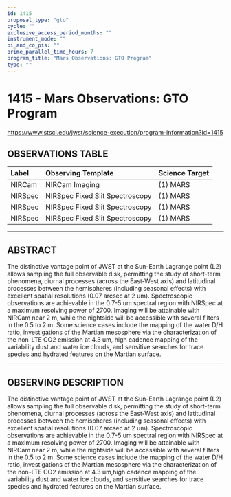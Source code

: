 ```yaml
---
id: 1415
proposal_type: "gto"
cycle: ""
exclusive_access_period_months: ""
instrument_mode: ""
pi_and_co_pis: ""
prime_parallel_time_hours: 7
program_title: "Mars Observations: GTO Program"
type: ""
---
```

# 1415 - Mars Observations: GTO Program
https://www.stsci.edu/jwst/science-execution/program-information?id=1415
## OBSERVATIONS TABLE
| Label   | Observing Template                 | Science Target |
| :------ | :--------------------------------- | :------------- |
| NIRCam  | NIRCam Imaging                     | (1) MARS       |
| NIRSpec | NIRSpec Fixed Slit Spectroscopy    | (1) MARS       |
| NIRSpec | NIRSpec Fixed Slit Spectroscopy    | (1) MARS       |
| NIRSpec | NIRSpec Fixed Slit Spectroscopy    | (1) MARS       |

---

## ABSTRACT

The distinctive vantage point of JWST at the Sun-Earth Lagrange point (L2) allows sampling the full observable disk, permitting the study of short-term phenomena, diurnal processes (across the East-West axis) and latitudinal processes between the hemispheres (including seasonal effects) with excellent spatial resolutions (0.07 arcsec at 2 um). Spectroscopic observations are achievable in the 0.7-5 um spectral region with NIRSpec at a maximum resolving power of 2700. Imaging will be attainable with NIRCam near 2 m, while the nightside will be accessible with several filters in the 0.5 to 2 m. Some science cases include the mapping of the water D/H ratio, investigations of the Martian mesosphere via the characterization of the non-LTE CO2 emission at 4.3 um, high cadence mapping of the variability dust and water ice clouds, and sensitive searches for trace species and hydrated features on the Martian surface.

---

## OBSERVING DESCRIPTION

The distinctive vantage point of JWST at the Sun-Earth Lagrange point (L2) allows sampling the full observable disk, permitting the study of short-term phenomena, diurnal processes (across the East-West axis) and latitudinal processes between the hemispheres (including seasonal effects) with excellent spatial resolutions (0.07 arcsec at 2 um). Spectroscopic observations are achievable in the 0.7-5 um spectral region with NIRSpec at a maximum resolving power of 2700. Imaging will be attainable with NIRCam near 2 m, while the nightside will be accessible with several filters in the 0.5 to 2 m. Some science cases include the mapping of the water D/H ratio, investigations of the Martian mesosphere via the characterization of the non-LTE CO2 emission at 4.3 um,high cadence mapping of the variability dust and water ice clouds, and sensitive searches for trace species and hydrated features on the Martian surface.
